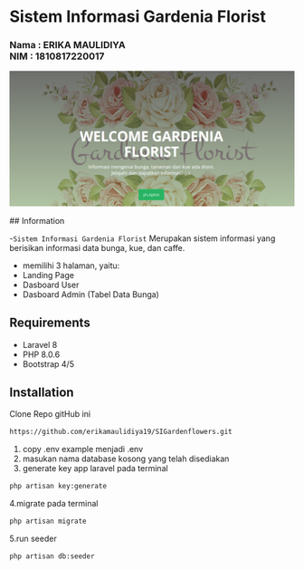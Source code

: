 # Sistem Informasi Gardenia Florist

<h3>
Nama : ERIKA MAULIDIYA <br>
NIM  : 1810817220017
</h3>
<p align="center">
    <img src="blog/public/asset/images/gf.png" width="1280" title="Sistem Informasi Gardenia Florist"/>
</p>
## Information

-`Sistem Informasi Gardenia Florist` Merupakan sistem informasi yang berisikan informasi data bunga, kue, dan caffe. 
- memilihi 3 halaman, yaitu:
- Landing Page
- Dasboard User
- Dasboard Admin (Tabel Data Bunga)

## Requirements

- Laravel 8
- PHP 8.0.6
- Bootstrap 4/5

## Installation
Clone Repo gitHub ini
```bash
https://github.com/erikamaulidiya19/SIGardenflowers.git
```
1. copy .env example menjadi .env
2. masukan nama database kosong yang telah disediakan
3. generate key app laravel pada terminal

```bash
php artisan key:generate
```
4.migrate pada terminal
```bash
php artisan migrate
```
5.run seeder
```bash
php artisan db:seeder
```
